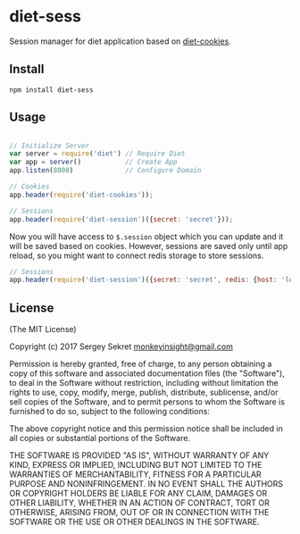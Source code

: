 # diet-sess
Session manager for diet application based on [diet-cookies](https://www.npmjs.com/package/diet-cookies).

## **Install**
```
npm install diet-sess
```

## **Usage**
```js

// Initialize Server
var server = require('diet') // Require Diet
var app = server()           // Create App
app.listen(8000)             // Configure Domain

// Cookies
app.header(require('diet-cookies'));

// Sessions
app.header(require('diet-session')({secret: 'secret'}));
```

Now you will have access to `$.session` object which you can update and it will be saved based on cookies. However, sessions are saved only until app reload, so you might want to connect redis storage to store sessions.

```js
// Sessions
app.header(require('diet-session')({secret: 'secret', redis: {host: 'localhost'}}));
```

## **License**

(The MIT License)

Copyright (c) 2017 Sergey Sekret <monkeyinsight@gmail.com>

Permission is hereby granted, free of charge, to any person obtaining a copy of this software and associated documentation files (the "Software"), to deal in the Software without restriction, including without limitation the rights to use, copy, modify, merge, publish, distribute, sublicense, and/or sell copies of the Software, and to permit persons to whom the Software is furnished to do so, subject to the following conditions:

The above copyright notice and this permission notice shall be included in all copies or substantial portions of the Software.

THE SOFTWARE IS PROVIDED "AS IS", WITHOUT WARRANTY OF ANY KIND, EXPRESS OR IMPLIED, INCLUDING BUT NOT LIMITED TO THE WARRANTIES OF MERCHANTABILITY, FITNESS FOR A PARTICULAR PURPOSE AND NONINFRINGEMENT. IN NO EVENT SHALL THE AUTHORS OR COPYRIGHT HOLDERS BE LIABLE FOR ANY CLAIM, DAMAGES OR OTHER LIABILITY, WHETHER IN AN ACTION OF CONTRACT, TORT OR OTHERWISE, ARISING FROM, OUT OF OR IN CONNECTION WITH THE SOFTWARE OR THE USE OR OTHER DEALINGS IN THE SOFTWARE.

